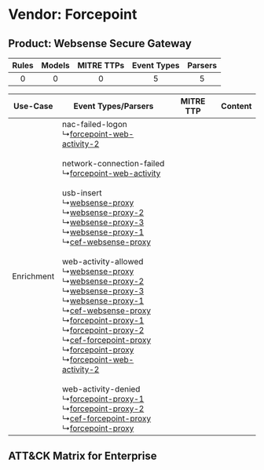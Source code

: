Vendor: Forcepoint
==================
Product: Websense Secure Gateway
--------------------------------
| Rules | Models | MITRE TTPs | Event Types | Parsers |
|:-----:|:------:|:----------:|:-----------:|:-------:|
|   0   |   0    |     0      |      5      |    5    |

|  Use-Case  | Event Types/Parsers    | MITRE TTP | Content    |
|:----------:| ---- | --------- | ---- |
| Enrichment |  nac-failed-logon<br> ↳[forcepoint-web-activity-2](Ps/pC_forcepointwebactivity2.md)<br><br> network-connection-failed<br> ↳[forcepoint-web-activity](Ps/pC_forcepointwebactivity.md)<br><br> usb-insert<br> ↳[websense-proxy](Ps/pC_websenseproxy.md)<br> ↳[websense-proxy-2](Ps/pC_websenseproxy2.md)<br> ↳[websense-proxy-3](Ps/pC_websenseproxy3.md)<br> ↳[websense-proxy-1](Ps/pC_websenseproxy1.md)<br> ↳[cef-websense-proxy](Ps/pC_cefwebsenseproxy.md)<br><br> web-activity-allowed<br> ↳[websense-proxy](Ps/pC_websenseproxy.md)<br> ↳[websense-proxy-2](Ps/pC_websenseproxy2.md)<br> ↳[websense-proxy-3](Ps/pC_websenseproxy3.md)<br> ↳[websense-proxy-1](Ps/pC_websenseproxy1.md)<br> ↳[cef-websense-proxy](Ps/pC_cefwebsenseproxy.md)<br> ↳[forcepoint-proxy-1](Ps/pC_forcepointproxy1.md)<br> ↳[forcepoint-proxy-2](Ps/pC_forcepointproxy2.md)<br> ↳[cef-forcepoint-proxy](Ps/pC_cefforcepointproxy.md)<br> ↳[forcepoint-proxy](Ps/pC_forcepointproxy.md)<br> ↳[forcepoint-web-activity-2](Ps/pC_forcepointwebactivity2.md)<br><br> web-activity-denied<br> ↳[forcepoint-proxy-1](Ps/pC_forcepointproxy1.md)<br> ↳[forcepoint-proxy-2](Ps/pC_forcepointproxy2.md)<br> ↳[cef-forcepoint-proxy](Ps/pC_cefforcepointproxy.md)<br> ↳[forcepoint-proxy](Ps/pC_forcepointproxy.md)<br> |    | [](RM/r_m_forcepoint_websense_secure_gateway_Enrichment.md) |

ATT&CK Matrix for Enterprise
----------------------------
